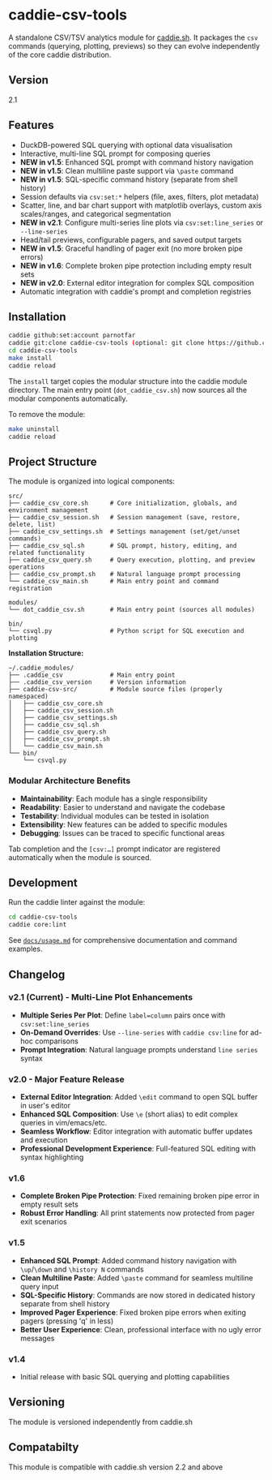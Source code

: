 # caddie-csv-tools

A standalone CSV/TSV analytics module for [caddie.sh](https://github.com/parnotfar/caddie.sh). It packages the `csv`
commands (querying, plotting, previews) so they can evolve independently of the core caddie distribution.

## Version

2.1

## Features

- DuckDB-powered SQL querying with optional data visualisation
- Interactive, multi-line SQL prompt for composing queries
- **NEW in v1.5**: Enhanced SQL prompt with command history navigation
- **NEW in v1.5**: Clean multiline paste support via `\paste` command
- **NEW in v1.5**: SQL-specific command history (separate from shell history)
- Session defaults via `csv:set:*` helpers (file, axes, filters, plot metadata)
- Scatter, line, and bar chart support with matplotlib overlays, custom axis scales/ranges, and categorical segmentation
- **NEW in v2.1**: Configure multi-series line plots via `csv:set:line_series` or `--line-series`
- Head/tail previews, configurable pagers, and saved output targets
- **NEW in v1.5**: Graceful handling of pager exit (no more broken pipe errors)
- **NEW in v1.6**: Complete broken pipe protection including empty result sets
- **NEW in v2.0**: External editor integration for complex SQL composition
- Automatic integration with caddie's prompt and completion registries

## Installation

```bash
caddie github:set:account parnotfar
caddie git:clone caddie-csv-tools (optional: git clone https://github.com/parnotfar/caddie-csv-tools.git)
cd caddie-csv-tools
make install
caddie reload
```

The `install` target copies the modular structure into the caddie module directory. The main entry point (`dot_caddie_csv.sh`) now sources all the modular components automatically.

To remove the module:

```bash
make uninstall
caddie reload
```

## Project Structure

The module is organized into logical components:

```
src/
├── caddie_csv_core.sh      # Core initialization, globals, and environment management
├── caddie_csv_session.sh   # Session management (save, restore, delete, list)
├── caddie_csv_settings.sh  # Settings management (set/get/unset commands)
├── caddie_csv_sql.sh       # SQL prompt, history, editing, and related functionality
├── caddie_csv_query.sh     # Query execution, plotting, and preview operations
├── caddie_csv_prompt.sh    # Natural language prompt processing
└── caddie_csv_main.sh      # Main entry point and command registration

modules/
└── dot_caddie_csv.sh       # Main entry point (sources all modules)

bin/
└── csvql.py                # Python script for SQL execution and plotting
```

**Installation Structure:**
```
~/.caddie_modules/
├── .caddie_csv             # Main entry point
├── .caddie_csv_version     # Version information
├── caddie-csv-src/         # Module source files (properly namespaced)
│   ├── caddie_csv_core.sh
│   ├── caddie_csv_session.sh
│   ├── caddie_csv_settings.sh
│   ├── caddie_csv_sql.sh
│   ├── caddie_csv_query.sh
│   ├── caddie_csv_prompt.sh
│   └── caddie_csv_main.sh
└── bin/
    └── csvql.py
```

### Modular Architecture Benefits

- **Maintainability**: Each module has a single responsibility
- **Readability**: Easier to understand and navigate the codebase
- **Testability**: Individual modules can be tested in isolation
- **Extensibility**: New features can be added to specific modules
- **Debugging**: Issues can be traced to specific functional areas

Tab completion and the `[csv:…]` prompt indicator are registered automatically when the module is sourced.

## Development

Run the caddie linter against the module:

```bash
cd caddie-csv-tools
caddie core:lint
```

See [`docs/usage.md`](docs/usage.md) for comprehensive documentation and command examples.

## Changelog

### v2.1 (Current) - Multi-Line Plot Enhancements
- **Multiple Series Per Plot**: Define `label=column` pairs once with `csv:set:line_series`
- **On-Demand Overrides**: Use `--line-series` with `caddie csv:line` for ad-hoc comparisons
- **Prompt Integration**: Natural language prompts understand `line series` syntax

### v2.0 - Major Feature Release
- **External Editor Integration**: Added `\edit` command to open SQL buffer in user's editor
- **Enhanced SQL Composition**: Use `\e` (short alias) to edit complex queries in vim/emacs/etc.
- **Seamless Workflow**: Editor integration with automatic buffer updates and execution
- **Professional Development Experience**: Full-featured SQL editing with syntax highlighting

### v1.6
- **Complete Broken Pipe Protection**: Fixed remaining broken pipe error in empty result sets
- **Robust Error Handling**: All print statements now protected from pager exit scenarios

### v1.5
- **Enhanced SQL Prompt**: Added command history navigation with `\up`/`\down` and `\history N` commands
- **Clean Multiline Paste**: Added `\paste` command for seamless multiline query input
- **SQL-Specific History**: Commands are now stored in dedicated history separate from shell history
- **Improved Pager Experience**: Fixed broken pipe errors when exiting pagers (pressing 'q' in less)
- **Better User Experience**: Clean, professional interface with no ugly error messages

### v1.4
- Initial release with basic SQL querying and plotting capabilities

## Versioning

The module is versioned independently from caddie.sh

## Compatabilty

This module is compatible with caddie.sh version 2.2 and above
